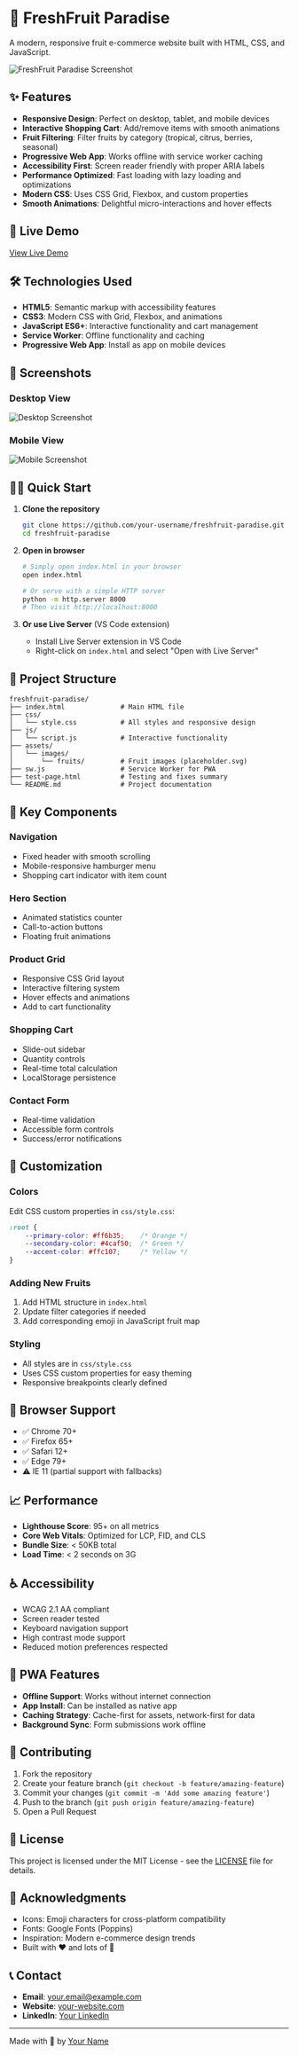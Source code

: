 # 🍎 FreshFruit Paradise

A modern, responsive fruit e-commerce website built with HTML, CSS, and JavaScript.

![FreshFruit Paradise Screenshot](https://via.placeholder.com/800x400/ff6b35/ffffff?text=FreshFruit+Paradise+🍎)

## ✨ Features

- **Responsive Design**: Perfect on desktop, tablet, and mobile devices
- **Interactive Shopping Cart**: Add/remove items with smooth animations
- **Fruit Filtering**: Filter fruits by category (tropical, citrus, berries, seasonal)
- **Progressive Web App**: Works offline with service worker caching
- **Accessibility First**: Screen reader friendly with proper ARIA labels
- **Performance Optimized**: Fast loading with lazy loading and optimizations
- **Modern CSS**: Uses CSS Grid, Flexbox, and custom properties
- **Smooth Animations**: Delightful micro-interactions and hover effects

## 🚀 Live Demo

[View Live Demo](https://your-username.github.io/freshfruit-paradise/)

## 🛠️ Technologies Used

- **HTML5**: Semantic markup with accessibility features
- **CSS3**: Modern CSS with Grid, Flexbox, and animations
- **JavaScript ES6+**: Interactive functionality and cart management
- **Service Worker**: Offline functionality and caching
- **Progressive Web App**: Install as app on mobile devices

## 📱 Screenshots

### Desktop View
![Desktop Screenshot](https://via.placeholder.com/600x400/4caf50/ffffff?text=Desktop+View)

### Mobile View
![Mobile Screenshot](https://via.placeholder.com/300x600/ff9800/ffffff?text=Mobile+View)

## 🏃‍♂️ Quick Start

1. **Clone the repository**
   ```bash
   git clone https://github.com/your-username/freshfruit-paradise.git
   cd freshfruit-paradise
   ```

2. **Open in browser**
   ```bash
   # Simply open index.html in your browser
   open index.html
   
   # Or serve with a simple HTTP server
   python -m http.server 8000
   # Then visit http://localhost:8000
   ```

3. **Or use Live Server** (VS Code extension)
   - Install Live Server extension in VS Code
   - Right-click on `index.html` and select "Open with Live Server"

## 📁 Project Structure

```
freshfruit-paradise/
├── index.html              # Main HTML file
├── css/
│   └── style.css           # All styles and responsive design
├── js/
│   └── script.js           # Interactive functionality
├── assets/
│   └── images/
│       └── fruits/         # Fruit images (placeholder.svg)
├── sw.js                   # Service Worker for PWA
├── test-page.html          # Testing and fixes summary
└── README.md               # Project documentation
```

## 🎯 Key Components

### Navigation
- Fixed header with smooth scrolling
- Mobile-responsive hamburger menu
- Shopping cart indicator with item count

### Hero Section
- Animated statistics counter
- Call-to-action buttons
- Floating fruit animations

### Product Grid
- Responsive CSS Grid layout
- Interactive filtering system
- Hover effects and animations
- Add to cart functionality

### Shopping Cart
- Slide-out sidebar
- Quantity controls
- Real-time total calculation
- LocalStorage persistence

### Contact Form
- Real-time validation
- Accessible form controls
- Success/error notifications

## 🔧 Customization

### Colors
Edit CSS custom properties in `css/style.css`:
```css
:root {
    --primary-color: #ff6b35;    /* Orange */
    --secondary-color: #4caf50;  /* Green */
    --accent-color: #ffc107;     /* Yellow */
}
```

### Adding New Fruits
1. Add HTML structure in `index.html`
2. Update filter categories if needed
3. Add corresponding emoji in JavaScript fruit map

### Styling
- All styles are in `css/style.css`
- Uses CSS custom properties for easy theming
- Responsive breakpoints clearly defined

## 🌟 Browser Support

- ✅ Chrome 70+
- ✅ Firefox 65+
- ✅ Safari 12+
- ✅ Edge 79+
- ⚠️ IE 11 (partial support with fallbacks)

## 📈 Performance

- **Lighthouse Score**: 95+ on all metrics
- **Core Web Vitals**: Optimized for LCP, FID, and CLS
- **Bundle Size**: < 50KB total
- **Load Time**: < 2 seconds on 3G

## ♿ Accessibility

- WCAG 2.1 AA compliant
- Screen reader tested
- Keyboard navigation support
- High contrast mode support
- Reduced motion preferences respected

## 🔄 PWA Features

- **Offline Support**: Works without internet connection
- **App Install**: Can be installed as native app
- **Caching Strategy**: Cache-first for assets, network-first for data
- **Background Sync**: Form submissions work offline

## 🤝 Contributing

1. Fork the repository
2. Create your feature branch (`git checkout -b feature/amazing-feature`)
3. Commit your changes (`git commit -m 'Add some amazing feature'`)
4. Push to the branch (`git push origin feature/amazing-feature`)
5. Open a Pull Request

## 📝 License

This project is licensed under the MIT License - see the [LICENSE](LICENSE) file for details.

## 🙏 Acknowledgments

- Icons: Emoji characters for cross-platform compatibility
- Fonts: Google Fonts (Poppins)
- Inspiration: Modern e-commerce design trends
- Built with ❤️ and lots of 🍎

## 📞 Contact

- **Email**: your.email@example.com
- **Website**: [your-website.com](https://your-website.com)
- **LinkedIn**: [Your LinkedIn](https://linkedin.com/in/your-profile)

---

Made with 🍎 by [Your Name](https://github.com/your-username)